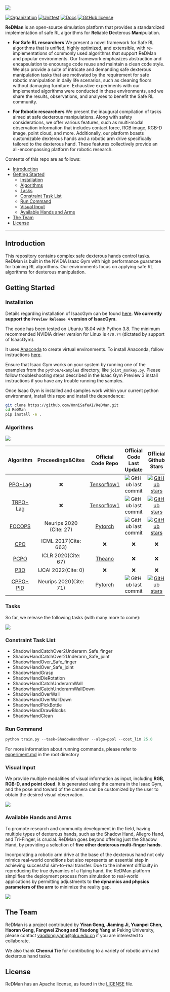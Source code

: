 <img src="assets/README_images/title_fig.png" align="middle" />

[![Organization](https://img.shields.io/badge/Organization-PKU_MARL-blue.svg "Organization")](https://github.com/PKU-MARL "Organization") [![Unittest](https://img.shields.io/badge/Unittest-passing-green.svg "Unittest")](https://github.com/PKU-MARL "Unittest") [![Docs](https://img.shields.io/badge/Docs-In_development-red.svg "Author")](https://github.com/PKU-MARL "Docs") [![GitHub license](https://img.shields.io/github/license/PKU-MARL/DexterousHands)](https://github.com/PKU-MARL/DexterousHands/blob/main/LICENSE)

**ReDMan** is an open-source simulation platform that provides a standardized implementation of safe RL algorithms for **Re**liable **D**exterous **Man**ipulation.

- **For Safe RL researchers**
     We present a novel framework for Safe RL algorithms that is unified, highly optimized, and extensible, with re-implementations of commonly used algorithms that support ReDMan and popular environments. Our framework emphasizes abstraction and encapsulation to encourage code reuse and maintain a clean code style. We also provide a suite of intricate and demanding safe dexterous manipulation tasks that are motivated by the requirement for safe robotic manipulation in daily life scenarios, such as cleaning floors without damaging furniture. Exhaustive experiments with our implemented algorithms were conducted in these environments, and we share the results, observations, and analyses to benefit the Safe RL community.

- **For Robotic researchers**
     We present the inaugural compilation of tasks aimed at safe dexterous manipulations. Along with safety considerations, we offer various features, such as multi-modal observation information that includes contact force, RGB image, RGB-D image, point cloud, and more. Additionally, our platform boasts customizable dexterous hands and a robotic arm drive specifically tailored to the dexterous hand. These features collectively provide an all-encompassing platform for robotic research.

Contents of this repo are as follows:
- [Introduction](#introduction)
- [Getting Started](#getting-started)
  - [Installation](#installation)
  - [Algorithms](#algorithms)
  - [Tasks](#tasks)
  - [Constraint Task List](#constraint-task-list)
  - [Run Command](#run-command)
  - [Visual Input](#visual-input)
  - [Available Hands and Arms](#available-hands-and-arms)
- [The Team](#the-team)
- [License](#license)
****

## Introduction

This repository contains complex safe dexterous hands control tasks. ReDMan is built in the NVIDIA Isaac Gym with high performance guarantee for training RL algorithms. Our environments focus on applying safe RL algorithms for dexterous manipulation.

## Getting Started

### Installation

Details regarding installation of IsaacGym can be found [here](https://developer.nvidia.com/isaac-gym). **We currently support the `Preview Release 4` version of IsaacGym.**

The code has been tested on Ubuntu 18.04 with Python 3.8. The minimum recommended NVIDIA driver
version for Linux is `470.74` (dictated by support of IsaacGym).

It uses [Anaconda](https://www.anaconda.com/) to create virtual environments.
To install Anaconda, follow instructions [here](https://docs.anaconda.com/anaconda/install/linux/).

Ensure that Isaac Gym works on your system by running one of the examples from the `python/examples`
directory, like `joint_monkey.py`. Please follow troubleshooting steps described in the Isaac Gym Preview 3
install instructions if you have any trouble running the samples.

Once Isaac Gym is installed and samples work within your current python environment, install this repo and install the dependence:

```bash
git clone https://github.com/OmniSafeAI/ReDMan.git
cd ReDMan
pip install -e .
```

### Algorithms

<img src="assets/image_folder/algorithms.png" align="middle"  border="0"/>

|Algorithm| Proceedings&Cites| Official Code Repo | Official Code Last Update | Official Github Stars | Command Line |
|:-------------:|:------------:|:-------------:|:---------------:|:---------------:|:---------------:|
|[PPO-Lag](https://cdn.openai.com/safexp-short.pdf)| :x: | [Tensorflow1 ](https://github.com/openai/safety-starter-agents)| ![GitHub last commit](https://img.shields.io/github/last-commit/openai/safety-starter-agents?label=last%20update) | [![GitHub stars](https://img.shields.io/github/stars/openai/safety-starter-agents)](https://github.com/openai/safety-starter-agents/stargazers) |ppol|
|[TRPO-Lag](https://cdn.openai.com/safexp-short.pdf)| :x: | [Tensorflow1](https://github.com/openai/safety-starter-agents) | ![GitHub last commit](https://img.shields.io/github/last-commit/openai/safety-starter-agents?label=last%20update) | [![GitHub stars](https://img.shields.io/github/stars/openai/safety-starter-agents)](https://github.com/openai/safety-starter-agents/stargazers) |trpol|
|[FOCOPS](https://arxiv.org/pdf/2002.06506.pdf) | Neurips 2020 (Cite: 27) | [Pytorch](https://github.com/ymzhang01/focops) | ![GitHub last commit](https://img.shields.io/github/last-commit/ymzhang01/focops?label=last%20update) | [![GitHub stars](https://img.shields.io/github/stars/ymzhang01/focops)](https://github.com/ymzhang01/focops/stargazers) |focops|
|[CPO](https://arxiv.org/abs/1705.10528) | ICML 2017(Cite: 663) | :x: | :x: | :x: |cpo|
|[PCPO](https://arxiv.org/pdf/2010.03152.pdf) | ICLR 2020(Cite: 67) | [Theano](https://sites.google.com/view/iclr2020-pcpo) | :x: | :x: |pcpo|
|[P3O](https://arxiv.org/pdf/2205.11814.pdf) | IJCAI 2022(Cite: 0) | :x: | :x: | :x: |p3o|
|[CPPO-PID](https://arxiv.org/pdf/2007.03964.pdf) | Neurips 2020(Cite: 71) | [Pytorch](https://github.com/astooke/rlpyt/tree/master/rlpyt/projects/safe) | ![GitHub last commit](https://img.shields.io/github/last-commit/astooke/rlpyt?label=last%20update) | [![GitHub stars](https://img.shields.io/github/stars/astooke/rlpyt)](https://github.com/astooke/rlpyt/stargazers) |cppo_pid|

### Tasks

So far, we release the following tasks (with many more to come):

<img src="assets/image_folder/redman_task.png" align="middle"  border="0"/>

### Constraint Task List

- ShadowHandCatchOver2Underarm_Safe_finger
- ShadowHandCatchOver2Underarm_Safe_joint
- ShadowHandOver_Safe_finger
- ShadowHandOver_Safe_joint
- ShadowHandGrasp
- ShadowHandDieRotation
- ShadowHandCatchUnderarmWall
- ShadowHandCatchUnderarmWallDown
- ShadowHandOverWall
- ShadowHandOverWallDown
- ShadowHandPickBottle
- ShadowHandDrawBlocks
- ShadowHandClean

### Run Command

```python
python train.py --task=ShadowHandOver --algo=ppol --cost_lim 25.0
```

For more information about running commands, please refer to [experiment.md](experiment.md) in the root directory

### Visual Input

 We provide multiple modalities of visual information as input, including **RGB, RGB-D, and point cloud**. It is generated using the camera in the Isaac Gym, and the pose and toward of the camera can be customized by the user to obtain the desired visual observation.

<img src="assets/README_images/visual_input.png" align="middle"  border="0"/>

### Available Hands and Arms
To promote research and community development in the field, having multiple types of dexterous hands, such as the Shadow Hand, Allegro Hand, and Tri-Finger, is crucial. ReDMan goes beyond offering just the Shadow Hand, by providing a selection of **five other dexterous multi-finger hands**.

Incorporating a robotic arm drive at the base of the dexterous hand not only mimics real-world conditions but also represents an essential step in achieving successful sim-to-real transfer. Due to the inherent difficulty in reproducing the true dynamics of a flying hand, the ReDMan platform simplifies the deployment process from simulation to real-world applications by permitting adjustments to **the dynamics and physics parameters of the arm** to minimize the reality gap.

<img src="assets/image_folder/hands_arms.png" align="middle"  border="0"/>

## The Team

ReDMan is a project contributed by **Yiran Geng, Jiaming Ji, Yuanpei Chen, Haoran Geng, Fangwei Zhong and Yaodong Yang** at Peking University, please contact yaodong.yang@pku.edu.cn if you are interested to collaborate.

We also thank **Chenrui Tie** for contributing to a variety of robotic arm and dexterous hand tasks.

## License

ReDMan has an Apache license, as found in the [LICENSE](https://github.com/OmniSafeAI/ReDMan/blob/main/LICENSE) file.
